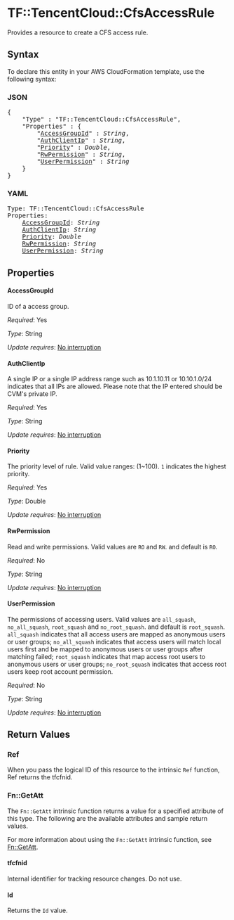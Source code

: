 # TF::TencentCloud::CfsAccessRule

Provides a resource to create a CFS access rule.

## Syntax

To declare this entity in your AWS CloudFormation template, use the following syntax:

### JSON

<pre>
{
    "Type" : "TF::TencentCloud::CfsAccessRule",
    "Properties" : {
        "<a href="#accessgroupid" title="AccessGroupId">AccessGroupId</a>" : <i>String</i>,
        "<a href="#authclientip" title="AuthClientIp">AuthClientIp</a>" : <i>String</i>,
        "<a href="#priority" title="Priority">Priority</a>" : <i>Double</i>,
        "<a href="#rwpermission" title="RwPermission">RwPermission</a>" : <i>String</i>,
        "<a href="#userpermission" title="UserPermission">UserPermission</a>" : <i>String</i>
    }
}
</pre>

### YAML

<pre>
Type: TF::TencentCloud::CfsAccessRule
Properties:
    <a href="#accessgroupid" title="AccessGroupId">AccessGroupId</a>: <i>String</i>
    <a href="#authclientip" title="AuthClientIp">AuthClientIp</a>: <i>String</i>
    <a href="#priority" title="Priority">Priority</a>: <i>Double</i>
    <a href="#rwpermission" title="RwPermission">RwPermission</a>: <i>String</i>
    <a href="#userpermission" title="UserPermission">UserPermission</a>: <i>String</i>
</pre>

## Properties

#### AccessGroupId

ID of a access group.

_Required_: Yes

_Type_: String

_Update requires_: [No interruption](https://docs.aws.amazon.com/AWSCloudFormation/latest/UserGuide/using-cfn-updating-stacks-update-behaviors.html#update-no-interrupt)

#### AuthClientIp

A single IP or a single IP address range such as 10.1.10.11 or 10.10.1.0/24 indicates that all IPs are allowed. Please note that the IP entered should be CVM's private IP.

_Required_: Yes

_Type_: String

_Update requires_: [No interruption](https://docs.aws.amazon.com/AWSCloudFormation/latest/UserGuide/using-cfn-updating-stacks-update-behaviors.html#update-no-interrupt)

#### Priority

The priority level of rule. Valid value ranges: (1~100). `1` indicates the highest priority.

_Required_: Yes

_Type_: Double

_Update requires_: [No interruption](https://docs.aws.amazon.com/AWSCloudFormation/latest/UserGuide/using-cfn-updating-stacks-update-behaviors.html#update-no-interrupt)

#### RwPermission

Read and write permissions. Valid values are `RO` and `RW`. and default is `RO`.

_Required_: No

_Type_: String

_Update requires_: [No interruption](https://docs.aws.amazon.com/AWSCloudFormation/latest/UserGuide/using-cfn-updating-stacks-update-behaviors.html#update-no-interrupt)

#### UserPermission

The permissions of accessing users. Valid values are `all_squash`, `no_all_squash`, `root_squash` and `no_root_squash`. and default is `root_squash`. `all_squash` indicates that all access users are mapped as anonymous users or user groups; `no_all_squash` indicates that access users will match local users first and be mapped to anonymous users or user groups after matching failed; `root_squash` indicates that map access root users to anonymous users or user groups; `no_root_squash` indicates that access root users keep root account permission.

_Required_: No

_Type_: String

_Update requires_: [No interruption](https://docs.aws.amazon.com/AWSCloudFormation/latest/UserGuide/using-cfn-updating-stacks-update-behaviors.html#update-no-interrupt)

## Return Values

### Ref

When you pass the logical ID of this resource to the intrinsic `Ref` function, Ref returns the tfcfnid.

### Fn::GetAtt

The `Fn::GetAtt` intrinsic function returns a value for a specified attribute of this type. The following are the available attributes and sample return values.

For more information about using the `Fn::GetAtt` intrinsic function, see [Fn::GetAtt](https://docs.aws.amazon.com/AWSCloudFormation/latest/UserGuide/intrinsic-function-reference-getatt.html).

#### tfcfnid

Internal identifier for tracking resource changes. Do not use.

#### Id

Returns the <code>Id</code> value.

